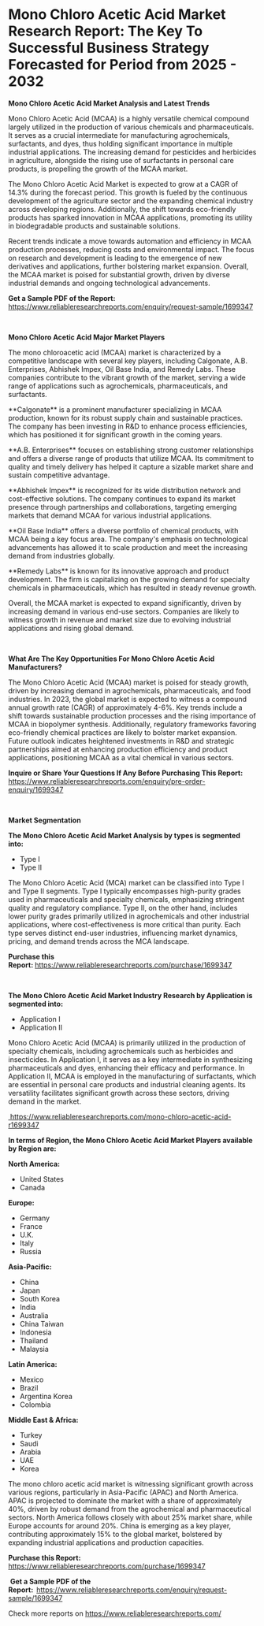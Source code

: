 <p><h1>Mono Chloro Acetic Acid Market Research Report: The Key To Successful Business Strategy Forecasted for Period from 2025 - 2032</h1></p><p><strong>Mono Chloro Acetic Acid Market Analysis and Latest Trends</strong></p>
<p><p>Mono Chloro Acetic Acid (MCAA) is a highly versatile chemical compound largely utilized in the production of various chemicals and pharmaceuticals. It serves as a crucial intermediate for manufacturing agrochemicals, surfactants, and dyes, thus holding significant importance in multiple industrial applications. The increasing demand for pesticides and herbicides in agriculture, alongside the rising use of surfactants in personal care products, is propelling the growth of the MCAA market.</p><p>The Mono Chloro Acetic Acid Market is expected to grow at a CAGR of 14.3% during the forecast period. This growth is fueled by the continuous development of the agriculture sector and the expanding chemical industry across developing regions. Additionally, the shift towards eco-friendly products has sparked innovation in MCAA applications, promoting its utility in biodegradable products and sustainable solutions.</p><p>Recent trends indicate a move towards automation and efficiency in MCAA production processes, reducing costs and environmental impact. The focus on research and development is leading to the emergence of new derivatives and applications, further bolstering market expansion. Overall, the MCAA market is poised for substantial growth, driven by diverse industrial demands and ongoing technological advancements.</p></p>
<p><strong>Get a Sample PDF of the Report:&nbsp;</strong> <a href="https://www.reliableresearchreports.com/enquiry/request-sample/1699347?utm_campaign=2657&utm_medium=2&utm_source=Github&utm_content=ia&utm_term=27032025&utm_id=mono-chloro-acetic-acid">https://www.reliableresearchreports.com/enquiry/request-sample/1699347</a></p>
<p>&nbsp;</p>
<p><strong>Mono Chloro Acetic Acid Major Market Players</strong></p>
<p><p>The mono chloroacetic acid (MCAA) market is characterized by a competitive landscape with several key players, including Calgonate, A.B. Enterprises, Abhishek Impex, Oil Base India, and Remedy Labs. These companies contribute to the vibrant growth of the market, serving a wide range of applications such as agrochemicals, pharmaceuticals, and surfactants.</p><p>**Calgonate** is a prominent manufacturer specializing in MCAA production, known for its robust supply chain and sustainable practices. The company has been investing in R&D to enhance process efficiencies, which has positioned it for significant growth in the coming years.</p><p>**A.B. Enterprises** focuses on establishing strong customer relationships and offers a diverse range of products that utilize MCAA. Its commitment to quality and timely delivery has helped it capture a sizable market share and sustain competitive advantage.</p><p>**Abhishek Impex** is recognized for its wide distribution network and cost-effective solutions. The company continues to expand its market presence through partnerships and collaborations, targeting emerging markets that demand MCAA for various industrial applications.</p><p>**Oil Base India** offers a diverse portfolio of chemical products, with MCAA being a key focus area. The company's emphasis on technological advancements has allowed it to scale production and meet the increasing demand from industries globally.</p><p>**Remedy Labs** is known for its innovative approach and product development. The firm is capitalizing on the growing demand for specialty chemicals in pharmaceuticals, which has resulted in steady revenue growth.</p><p>Overall, the MCAA market is expected to expand significantly, driven by increasing demand in various end-use sectors. Companies are likely to witness growth in revenue and market size due to evolving industrial applications and rising global demand.</p></p>
<p>&nbsp;</p>
<p><strong>What Are The Key Opportunities For Mono Chloro Acetic Acid Manufacturers?</strong></p>
<p><p>The Mono Chloro Acetic Acid (MCAA) market is poised for steady growth, driven by increasing demand in agrochemicals, pharmaceuticals, and food industries. In 2023, the global market is expected to witness a compound annual growth rate (CAGR) of approximately 4-6%. Key trends include a shift towards sustainable production processes and the rising importance of MCAA in biopolymer synthesis. Additionally, regulatory frameworks favoring eco-friendly chemical practices are likely to bolster market expansion. Future outlook indicates heightened investments in R&D and strategic partnerships aimed at enhancing production efficiency and product applications, positioning MCAA as a vital chemical in various sectors.</p></p>
<p><strong>Inquire or Share Your Questions If Any Before Purchasing This Report:</strong> <a href="https://www.reliableresearchreports.com/enquiry/pre-order-enquiry/1699347?utm_campaign=2657&utm_medium=2&utm_source=Github&utm_content=ia&utm_term=27032025&utm_id=mono-chloro-acetic-acid">https://www.reliableresearchreports.com/enquiry/pre-order-enquiry/1699347</a></p>
<p>&nbsp;</p>
<p><strong>Market Segmentation</strong></p>
<p><strong>The Mono Chloro Acetic Acid Market Analysis by types is segmented into:</strong></p>
<p><ul><li>Type I</li><li>Type II</li></ul></p>
<p><p>The Mono Chloro Acetic Acid (MCA) market can be classified into Type I and Type II segments. Type I typically encompasses high-purity grades used in pharmaceuticals and specialty chemicals, emphasizing stringent quality and regulatory compliance. Type II, on the other hand, includes lower purity grades primarily utilized in agrochemicals and other industrial applications, where cost-effectiveness is more critical than purity. Each type serves distinct end-user industries, influencing market dynamics, pricing, and demand trends across the MCA landscape.</p></p>
<p><strong>Purchase this Report:&nbsp;</strong><a href="https://www.reliableresearchreports.com/purchase/1699347?utm_campaign=2657&utm_medium=2&utm_source=Github&utm_content=ia&utm_term=27032025&utm_id=mono-chloro-acetic-acid">https://www.reliableresearchreports.com/purchase/1699347</a></p>
<p>&nbsp;</p>
<p><strong>The Mono Chloro Acetic Acid Market Industry Research by Application is segmented into:</strong></p>
<p><ul><li>Application I</li><li>Application II</li></ul></p>
<p><p>Mono Chloro Acetic Acid (MCAA) is primarily utilized in the production of specialty chemicals, including agrochemicals such as herbicides and insecticides. In Application I, it serves as a key intermediate in synthesizing pharmaceuticals and dyes, enhancing their efficacy and performance. In Application II, MCAA is employed in the manufacturing of surfactants, which are essential in personal care products and industrial cleaning agents. Its versatility facilitates significant growth across these sectors, driving demand in the market.</p></p>
<p><a href="https://www.reliableresearchreports.com/mono-chloro-acetic-acid-r1699347?utm_campaign=2657&utm_medium=2&utm_source=Github&utm_content=ia&utm_term=27032025&utm_id=mono-chloro-acetic-acid">&nbsp;https://www.reliableresearchreports.com/mono-chloro-acetic-acid-r1699347</a></p>
<p><strong>In terms of Region, the Mono Chloro Acetic Acid Market Players available by Region are:</strong></p>
<p>
    <p> <strong> North America: </strong>
        <ul>
            <li>United States</li>
            <li>Canada</li>
        </ul>
        </p> 
    <p> <strong> Europe: </strong>
        <ul>
            <li>Germany</li>
            <li>France</li>
            <li>U.K.</li>
            <li>Italy</li>
            <li>Russia</li>
        </ul>
        </p> 
    <p> <strong> Asia-Pacific: </strong>
        <ul>
            <li>China</li>
            <li>Japan</li>
            <li>South Korea</li>
            <li>India</li>
            <li>Australia</li>
            <li>China Taiwan</li>
            <li>Indonesia</li>
            <li>Thailand</li>
            <li>Malaysia</li>
        </ul>
        </p> 
    <p> <strong> Latin America: </strong>
        <ul>
            <li>Mexico</li>
            <li>Brazil</li>
            <li>Argentina Korea</li>
            <li>Colombia</li>
        </ul>
        </p> 
    <p> <strong> Middle East & Africa: </strong>
        <ul>
            <li>Turkey</li>
            <li>Saudi</li>
            <li>Arabia</li>
            <li>UAE</li>
            <li>Korea</li>
        </ul>
    </p>
    </p>
<p><p>The mono chloro acetic acid market is witnessing significant growth across various regions, particularly in Asia-Pacific (APAC) and North America. APAC is projected to dominate the market with a share of approximately 40%, driven by robust demand from the agrochemical and pharmaceutical sectors. North America follows closely with about 25% market share, while Europe accounts for around 20%. China is emerging as a key player, contributing approximately 15% to the global market, bolstered by expanding industrial applications and production capacities.</p></p>
<p><strong>Purchase this Report: </strong><a href="https://www.reliableresearchreports.com/purchase/1699347?utm_campaign=2657&utm_medium=2&utm_source=Github&utm_content=ia&utm_term=27032025&utm_id=mono-chloro-acetic-acid">https://www.reliableresearchreports.com/purchase/1699347</a></p>
<p>&nbsp;<strong>Get a Sample PDF of the Report:&nbsp;&nbsp;</strong><a href="https://www.reliableresearchreports.com/enquiry/request-sample/1699347?utm_campaign=2657&utm_medium=2&utm_source=Github&utm_content=ia&utm_term=27032025&utm_id=mono-chloro-acetic-acid">https://www.reliableresearchreports.com/enquiry/request-sample/1699347</a></p>
<p><strong></strong></p>
<p>Check more reports on <a href="https://www.reliableresearchreports.com/?utm_campaign=2657&utm_medium=2&utm_source=Github&utm_content=ia&utm_term=27032025&utm_id=mono-chloro-acetic-acid">https://www.reliableresearchreports.com/</a></p>
